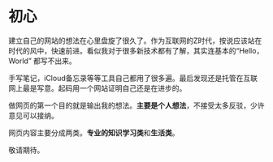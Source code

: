 
# 初心
建立自己的网站的想法在心里盘旋了很久了。作为互联网的Z时代，按说应该站在时代的风中，快速前进。看似我对于很多新技术都有了解，其实连基本的“Hello，World” 都写不出来。

手写笔记，iCloud备忘录等等工具自己都用了很多遍。最后发现还是托管在互联网上最是写意。起码用一个网站证明自己还是在进步的。

做网页的第一个目的就是输出我的想法。**主要是个人想法**，不接受太多反驳，少许意见可以接纳。

网页内容主要分成两类。**专业的知识学习类**和**生活类**。

敬请期待。
